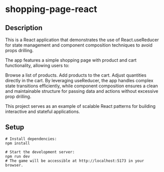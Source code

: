 # shopping-page-react

## Description

This is a React application that demonstrates the use of React.useReducer for state management and component composition techniques to avoid props drilling.

The app features a simple shopping page with product and cart functionality, allowing users to:

Browse a list of products.
Add products to the cart.
Adjust quantities directly in the cart.
By leveraging useReducer, the app handles complex state transitions efficiently, while component composition ensures a clean and maintainable structure for passing data and actions without excessive prop drilling.

This project serves as an example of scalable React patterns for building interactive and stateful applications.

## Setup

```
# Install dependencies:
npm install

# Start the development server:
npm run dev
# The game will be accessible at http://localhost:5173 in your browser.
```
